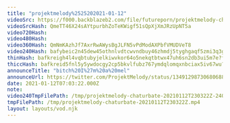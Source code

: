 ```yaml
---
title: "projektmelody%2525202021-01-12"
videoSrc: https://f000.backblazeb2.com/file/futureporn/projektmelody-chaturbate-2021-01-12.mp4
videoSrcHash: QmeTT46X24sAYtpurbhZoTeKWigf51sQpXjXmJRzUpNT5a
video720Hash: 
video480Hash: 
video360Hash: QmNmKAzhJf7AxrRwAWysBgJLFN5vPdModAXPbfVMUDVeT8
video240Hash: bafybeic2n45dew45othnlvdtcwvndbuy46zhmdj5tyghgaqf5zmi3q3ghu?filename=projektmelody-chaturbate-20210112T230322Z-240p.mp4
thinHash: bafkreigh4l4vqbtubyjelkiwvkor64o5nekqtbtwx47uh6sn2db3ui5m7e?filename=20210112T230322Z_thin.jpg
thiccHash: bafkreid5fnl5y5ywdocgy2cp5bkvlfubz767ymdqlomqxnbciax5iv67wu?filename=20210112T230322Z_thicc.jpg
announceTitle: "bitch%20I%27m%20a%20mel"
announceUrl: https://twitter.com/ProjektMelody/status/1349129873068068873
date: 2021-01-12T07:03:22.000Z
note: 
video240TmpFilePath: /tmp/projektmelody-chaturbate-20210112T230322Z-240p.mp4
tmpFilePath: /tmp/projektmelody-chaturbate-20210112T230322Z.mp4
layout: layouts/vod.njk
---
```

